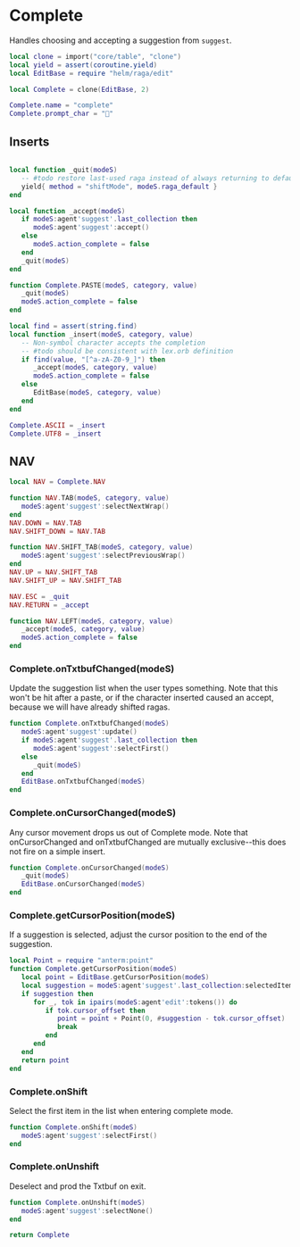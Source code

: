 # Complete

Handles choosing and accepting a suggestion from `suggest`\.

```lua
local clone = import("core/table", "clone")
local yield = assert(coroutine.yield)
local EditBase = require "helm/raga/edit"

local Complete = clone(EditBase, 2)

Complete.name = "complete"
Complete.prompt_char = "💬"
```


## Inserts

```lua

local function _quit(modeS)
   -- #todo restore last-used raga instead of always returning to default
   yield{ method = "shiftMode", modeS.raga_default }
end

local function _accept(modeS)
   if modeS:agent'suggest'.last_collection then
      modeS:agent'suggest':accept()
   else
      modeS.action_complete = false
   end
   _quit(modeS)
end

function Complete.PASTE(modeS, category, value)
   _quit(modeS)
   modeS.action_complete = false
end

```

```lua
local find = assert(string.find)
local function _insert(modeS, category, value)
   -- Non-symbol character accepts the completion
   -- #todo should be consistent with lex.orb definition
   if find(value, "[^a-zA-Z0-9_]") then
      _accept(modeS, category, value)
      modeS.action_complete = false
   else
      EditBase(modeS, category, value)
   end
end

Complete.ASCII = _insert
Complete.UTF8 = _insert
```

## NAV

```lua
local NAV = Complete.NAV

function NAV.TAB(modeS, category, value)
   modeS:agent'suggest':selectNextWrap()
end
NAV.DOWN = NAV.TAB
NAV.SHIFT_DOWN = NAV.TAB

function NAV.SHIFT_TAB(modeS, category, value)
   modeS:agent'suggest':selectPreviousWrap()
end
NAV.UP = NAV.SHIFT_TAB
NAV.SHIFT_UP = NAV.SHIFT_TAB

NAV.ESC = _quit
NAV.RETURN = _accept

function NAV.LEFT(modeS, category, value)
   _accept(modeS, category, value)
   modeS.action_complete = false
end
```


### Complete\.onTxtbufChanged\(modeS\)

Update the suggestion list when the user types something\. Note that this won't
be hit after a paste, or if the character inserted caused an accept, because
we will have already shifted ragas\.

```lua
function Complete.onTxtbufChanged(modeS)
   modeS:agent'suggest':update()
   if modeS:agent'suggest'.last_collection then
      modeS:agent'suggest':selectFirst()
   else
      _quit(modeS)
   end
   EditBase.onTxtbufChanged(modeS)
end
```


### Complete\.onCursorChanged\(modeS\)

Any cursor movement drops us out of Complete mode\. Note that
onCursorChanged and onTxtbufChanged are mutually exclusive\-\-this does not
fire on a simple insert\.

```lua
function Complete.onCursorChanged(modeS)
   _quit(modeS)
   EditBase.onCursorChanged(modeS)
end
```


### Complete\.getCursorPosition\(modeS\)

If a suggestion is selected, adjust the cursor position
to the end of the suggestion\.

```lua
local Point = require "anterm:point"
function Complete.getCursorPosition(modeS)
   local point = EditBase.getCursorPosition(modeS)
   local suggestion = modeS:agent'suggest'.last_collection:selectedItem()
   if suggestion then
      for _, tok in ipairs(modeS:agent'edit':tokens()) do
         if tok.cursor_offset then
            point = point + Point(0, #suggestion - tok.cursor_offset)
            break
         end
      end
   end
   return point
end
```


### Complete\.onShift

Select the first item in the list when entering complete mode\.

```lua
function Complete.onShift(modeS)
   modeS:agent'suggest':selectFirst()
end
```


### Complete\.onUnshift

Deselect and prod the Txtbuf on exit\.

```lua
function Complete.onUnshift(modeS)
   modeS:agent'suggest':selectNone()
end
```

```lua
return Complete
```
